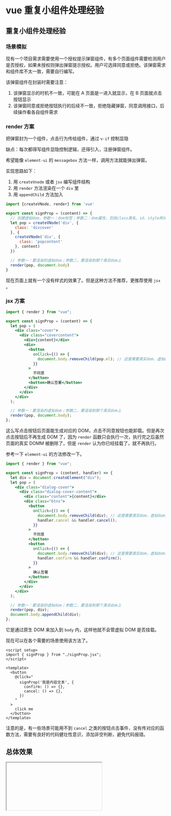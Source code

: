 # vue 重复小组件处理经验

## 重复小组件处理经验

### 场景模拟

现有一个项目需求需要使用一个授权提示弹窗组件，有多个页面组件需要检测用户是否授权，如果未授权则弹出弹窗提示授权。用户可选择同意或拒绝。该弹窗需求和组件库不太一致，需要自行编写。

该弹窗组件在封装时需要注意：

1. 该弹窗显示的时机不一致，可能在 A 页面是一进入就显示，在 B 页面就点击按钮显示
2. 该弹窗同意或拒绝按钮执行的后续不一致，拒绝隐藏弹窗，同意调用接口，后续操作看各自组件需求

### render 方案

把弹窗封为一个组件，点击行为传给组件，通过 `v-if` 控制显隐

缺点：每次都得写组件显隐控制逻辑，还得引入，注册弹窗组件。

希望能像 `element-ui` 的 `messagebox` 方法一样，调用方法就能弹出弹窗。

实现思路如下：

1. 用 `createVnode` 或者 `jsx` 编写组件结构
2. 用 `render` 方法渲染在一个 `div` 里
3. 用 `appendChild` 方法加入

```js
import {createVNode, render} from 'vue'

export const signProp = (content) => {
  // 创建虚拟dom，参数一：dom标签；参数二：dom属性，包括class类名、id、style样式等；参数三：内容，可为数字文本，也可为虚拟dom
  let pop = createVNode('div', {
    class: 'divcover'
  }, {
    createVNode('div', {
      class: 'popcontent'
    }, content)
  })

  // 参数一：要渲染的虚拟dom；参数二，要渲染到那个真实dom上
  render(pop, document.body)
}
```

现在页面上就有一个没有样式的效果了。但是这种方法不推荐，更推荐使用 `jsx` 。

### jsx 方案

```jsx
import { render } from "vue";

export const signProp = (content) => {
  let pop = (
    <div class="cover">
      <div class="covercontent">
        <div>{content}</div>
        <div>
          <button
            onClick={() => {
              document.body.removeChild(pop.el); // 这里需要真实dom，虚拟dom会报错
            }}
          >
            不同意
          </button>
          <button>确认签署</button>
        </div>
      </div>
    </div>
  );

  // 参数一：要渲染的虚拟dom；参数二，要渲染到那个真实dom上
  render(pop, document.body);
};
```

这么写点击按钮后页面能生成对应的 DOM，点击不同意按钮也能卸载。但是再次点击按钮后不再生成 DOM 了，因为 `render` 函数只会执行一次，执行完之后虽然页面的真实 DOMM 被删除了，但是 `render` 认为你已经挂载了，就不再执行。

参考一下 `element-ui` 的方法修改一下。

```jsx
import { render } from "vue";

export const signProp = (content, handler) => {
  let div = document.createElement("div");
  let pop = (
    <div class="dialog-cover">
      <div class="dialog-cover-content">
        <div class="content">{content}</div>
        <div class="btns">
          <button
            onClick={() => {
              document.body.removeChild(div); // 这里需要真实dom，虚拟dom会报错
              handler.cancel && handler.cancel();
            }}
          >
            不同意
          </button>
          <button
            onClick={() => {
              document.body.removeChild(div); // 这里需要真实dom，虚拟dom会报错
              handler.confirm && handler.confirm();
            }}
          >
            确认签署
          </button>
        </div>
      </div>
    </div>
  );

  // 参数一：要渲染的虚拟dom；参数二，要渲染到那个真实dom上
  render(pop, div);
  document.body.appendChild(div);
};
```

它是通过原生 DOM 来加入到 `body` 内，这样他就不会管虚拟 DOM 是否挂载。

现在可以在各个需要的场景使用该方法了。

```vue
<script setup>
import { signProp } from "./signProp.jsx";
</script>

<template>
  <button
    @click="
      signProp('我是内容文本', {
        confirm: () => {},
        cancel: () => {},
      })
    "
  >
    click me
  </button>
</template>
```

注意的是，有一些场景可能用不到 `cancel` 之类的按钮点击事件，没有传对应的函数方法，需要有良好的代码健壮性意识，添加非空判断，避免代码报错。

## 总体效果

<Iframe url="https://duyidao.github.io/blogweb/#/info/js/repeat" />
